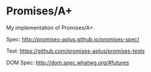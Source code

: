 Promises/A+
===========

My implementation of Promises/A+.

Spec: http://promises-aplus.github.io/promises-spec/

Test: https://github.com/promises-aplus/promises-tests

DOM Spec: http://dom.spec.whatwg.org/#futures
